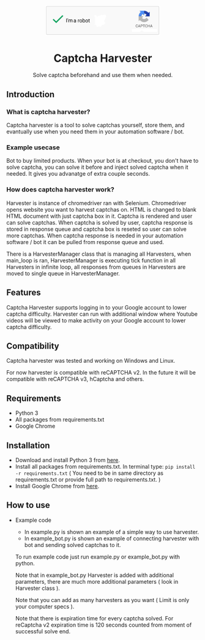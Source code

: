 <p align="center"><img src="img/logo.png" width=300;/></p>
<h1 align="center">Captcha Harvester</h1>
<p align="center">Solve captcha beforehand and use them when needed.</p>



## Introduction

### What is captcha harvester?

Captcha harvester is a tool to solve captchas yourself, store them, and evantually use when you need them in your automation software / bot.

### Example usecase

Bot to buy limited products. When your bot is at checkout, you don't have to solve captcha, you can solve it before and inject solved captcha when it needed. It gives you advanatge of extra couple seconds.

### How does captcha harvester work?

Harvester is instance of chromedriver ran with Selenium. Chromedriver opens website you want to harvest captchas on. HTML is changed to blank HTML document with just captcha box in it. Captcha is rendered and user can solve captchas. When captcha is solved by user, captcha response is stored in response queue and captcha box is reseted so user can solve more captchas. When captcha response is needed in your automation software / bot it can be pulled from response queue and used.

There is a HarvesterManager class that is managing all Harvesters, when main_loop is ran, HarvesterManager is executing tick function in all Harvesters in infinite loop, all responses from queues in Harvesters are moved to single queue in HarvesterManager.

## Features

Captcha Harvester supports logging in to your Google account to lower captcha difficulty.
Harvester can run with additional window where Youtube videos will be viewed to make activity on your Google account to lower captcha difficulty. 

## Compatibility

Captcha harvester was tested and working on Windows and Linux.

For now harvester is compatible with reCAPTCHA v2. In the future it will be compatible with reCAPTCHA v3, hCaptcha and others.

## Requirements

- Python 3
- All packages from requirements.txt
- Google Chrome

## Installation

- Download and install Python 3 from <a href="https://www.python.org/downloads/">here</a>.
- Install all packages from requirements.txt. In terminal type: `pip install -r requirements.txt` ( You need to be in same directory as requirements.txt or provide full path to requirements.txt. )
- Install Google Chrome from <a href="https://www.google.com/chrome/">here</a>.

## How to use

- Example code

    - In example.py is shown an example of a simple way to use harvester.
    - In example_bot.py is shown an example of connecting harvester with bot and sending solved captchas to it.

    To run example code just run example.py or example_bot.py with python.
    
    Note that in example_bot.py Harvester is added with additional parameters, there are much more additional parameters ( look in Harvester class ).
    
    Note that you can add as many harvesters as you want ( Limit is only your computer specs ).
    
    Note that there is expiration time for every captcha solved. For reCaptcha v2 expiration time is 120 seconds counted from moment of successful solve end.
